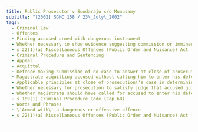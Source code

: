 ```yaml
---
title: Public Prosecutor v Sundaraju s/o Munusamy 
subtitle: "[2002] SGHC 158 / 23\_July\_2002"
tags:
  - Criminal Law
  - Offences
  - Finding accused armed with dangerous instrument
  - Whether necessary to show evidence suggesting commission or imminent commission of offence
  - s 22(1)(a) Miscellaneous Offences (Public Order and Nuisance) Act (Cap 184, 1997 Ed)
  - Criminal Procedure and Sentencing
  - Appeal
  - Acquittal
  - Defence making submission of no case to answer at close of prosecution\'s case
  - Magistrate acquitting accused without calling him to enter his defence
  - Applicable principles at close of prosecution\'s case in determining whether prima facie case made out
  - Whether necessary for prosecution to satisfy judge that accused guilty beyond reasonable doubt at this stage
  - Whether magistrate should have called for accused to enter his defence
  - s 189(1) Criminal Procedure Code (Cap 68)
  - Words and Phrases
  - \'Armed with\' a dangerous or offensive offence
  - s 22(1)(a) Miscellaneous Offences (Public Order and Nuisance) Act (Cap 184, 1997 Ed)

---
```


